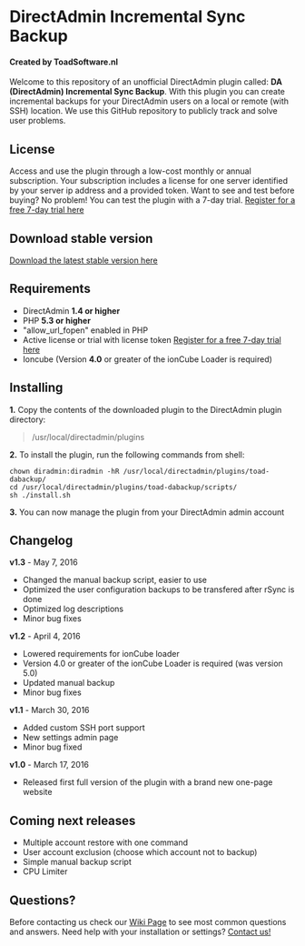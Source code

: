 # DirectAdmin Incremental Sync Backup
#### Created by ToadSoftware.nl
Welcome to this repository of an unofficial DirectAdmin plugin called: **DA (DirectAdmin) Incremental Sync Backup**. With this plugin you can create incremental backups for your DirectAdmin users on a local or remote (with SSH) location. We use this GitHub repository to publicly track and solve user problems.

## License
Access and use the plugin through a low-cost monthly or annual subscription. Your subscription includes a license for one server identified by your server ip address and a provided token. Want to see and test before buying? No problem! You can test the plugin with a 7-day trial. [Register for a free 7-day trial here](http://www.directadminbackup.com)

## Download stable version
[Download the latest stable version here](http://toadsoftware.nl/apps/toad-dabackup/versions/latest.zip)

## Requirements
- DirectAdmin **1.4 or higher**
- PHP **5.3 or higher**
- "allow_url_fopen" enabled in PHP
- Active license or trial with license token [Register for a free 7-day trial here](http://www.directadminbackup.com)
- Ioncube (Version **4.0** or greater of the ionCube Loader is required)
 
## Installing
**1.** Copy the contents of the downloaded plugin to the DirectAdmin plugin directory:
> /usr/local/directadmin/plugins

**2.** To install the plugin, run the following commands from shell:
```
chown diradmin:diradmin -hR /usr/local/directadmin/plugins/toad-dabackup/
cd /usr/local/directadmin/plugins/toad-dabackup/scripts/
sh ./install.sh
```
**3.** You can now manage the plugin from your DirectAdmin admin account

## Changelog
**v1.3** - May 7, 2016
- Changed the manual backup script, easier to use
- Optimized the user configuration backups to be transfered after rSync is done
- Optimized log descriptions
- Minor bug fixes

**v1.2** - April 4, 2016
- Lowered requirements for ionCube loader
- Version 4.0 or greater of the ionCube Loader is required (was version 5.0)
- Updated manual backup
- Minor bug fixes

**v1.1** - March 30, 2016
- Added custom SSH port support
- New settings admin page
- Minor bug fixed

**v1.0** - March 17, 2016
- Released first full version of the plugin with a brand new one-page website

## Coming next releases
- Multiple account restore with one command
- User account exclusion (choose which account not to backup)
- Simple manual backup script
- CPU Limiter

## Questions?
Before contacting us check our [Wiki Page](https://github.com/TOAD-Joey/TOAD-DA-Sync-Backup/wiki) to see most common questions and answers. Need help with your installation or settings? 
[Contact us!](http://directadminbackup.com)
